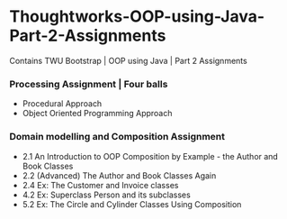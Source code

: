 # Thoughtworks-OOP-using-Java-Part-2-Assignments
Contains TWU Bootstrap |  OOP using Java | Part 2 Assignments

### Processing Assignment | Four balls
  - Procedural Approach
  - Object Oriented Programming Approach

### Domain modelling and Composition Assignment
  - 2.1 An Introduction to OOP Composition by Example - the Author and Book Classes
  - 2.2 (Advanced) The Author and Book Classes Again
  - 2.4 Ex: The Customer and Invoice classes
  - 4.2 Ex: Superclass Person and its subclasses
  - 5.2 Ex: The Circle and Cylinder Classes Using Composition
